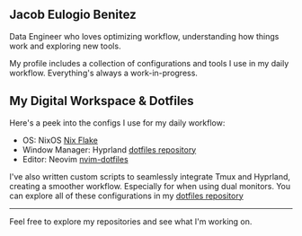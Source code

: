 ## Jacob Eulogio Benitez  

Data Engineer who loves optimizing workflow, understanding how things work and exploring new tools.

My profile includes a collection of configurations and tools I use in my daily workflow. Everything's always a work-in-progress.


My Digital Workspace & Dotfiles
  ---

  Here's a peek into the configs I use for my daily workflow:


   * OS: NixOS [Nix Flake](https://github.com/jacobeulogio/nixos)
   * Window Manager: Hyprland [dotfiles repository](https://github.com/jacobeulogio/dotfiles)
   * Editor: Neovim [nvim-dotfiles](https://github.com/jacobeulogio/nvim-dotfiles)


  I've also written custom scripts to seamlessly integrate Tmux and Hyprland, creating a smoother workflow. Especially for when using dual monitors. 
  You can explore all of these configurations in my [dotfiles repository](https://github.com/jacobeulogio/dotfiles)

  
  ---

  Feel free to explore my repositories and see what I'm working on.


